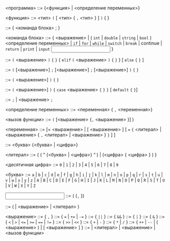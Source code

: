 <программа> ::= {<функция> | <определение переменных>}

<функция> ::= <тип> <id> `(` [ <тип> <id> { `,` <тип> <id>} ] `)` { <body> }

<body> ::= { <команда блока> ; }

<команда блока> ::=  { <выражение> | ( `int` | `double` | `string` | `bool` ) <определение переменных> | `if` <if> | `for` <for> | `while` <while> | `switch` <switch> |  `break` | continue | `return` <return block> | `print` <print> | `input` <input> }

<if> ::=  `(` <выражение> `)` `{` <body> `}` 
               { `elif` `(` <выражение>  `)` `{` <body> `}` }
               [ `else`  `{` <body> `}` ]

<for> ::= `(` [<выражение>] `;` [<выражение>] `;` [<выражение>] `)` `{` <body> `}`

<while> ::= `(` <выражение>] `)` `{` <body> `}`

<switch> ::= `(` <выражение>] `)` `{` `case` <выражение> `{` <body> `}` `}` [ `default` `{` <body> `}`]

<return block> ::= `;` | <выражение> `;`

<определение переменных> ::=  <переменная> { `,` <переменная>}

<вызов функции> ::= <id> `(` [<выражение> {`,` <выражение> }] )

<переменная> ::= <id> [= <выражение> | [ <выражение> ]  [
`=` `{` <литерал> | <выражение>  { `,`  <литерал> | <выражение> }   `}`  ] ]

<id> ::= <буква> {<буква> | <цифра>}

<литерал> ::= { ( “ {<буква> | <цифра>} “ ) | (<цифра> { <цифра> } ) }

<десятичная цифра> ::= `0` | `1` | `2` | `3` | `4` | `5` | `6` | `7` | `8` | `9` 

<буква> ::= 
`a` | `b` | `c` | `d` | `e` | `f` | `g` | `h` | `i` | `j` | `k` | `l` | `m` | `n` | `o` | `p` | `q` | `r` | `s` | `t` | `u` | `v` | `w` | `x` | `y` | `z` | 
`A` | `B` | `C` | `D` | `E` | `F` | `G` | `H` | `I` | `J` | `K` | `L` | `M` | `N` | `O` | `P` | `Q` | `R` | `S` | `T` | `U` | `V` | `W` | `X` | `Y` | `Z`
 
<input> ::= ( <id> {`,` <id> })

<print> ::= ( <id> | <выражение> | <литерал> )

<выражение> ::= <y11> { `,` <y11> }
<y11> ::= <y10> { `=` | `+=` | `-=`  <y10>}
<y10> ::= <y9> { `||` <y9> }
<y9> ::= <y8> { `&&` <y8> }
<y8> ::= <y7> { `|` <y7> }
<y7> ::= <y6> { `&` <y6> }
<y6> ::= <y5> { `<` | `>` | `<=` | `>=` | `==` | `!=` <y5> }
<y5> ::= <y4> { `>>` | `<<` }
<y4> ::= <y3> { `+` | `-` <y3> }
<y3> ::= <y2> { `*` | `/` <y2> }
<y2> ::= <y1> { `++` | `--` | ( <выражение> ) | [ <выражение> ] }
<y1> ::=  <id> | <литерал>  | <выражение> | <вызов функции>



